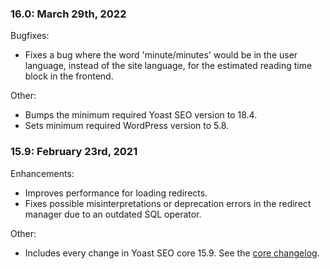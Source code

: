 ### 16.0: March 29th, 2022
Bugfixes:

* Fixes a bug where the word 'minute/minutes' would be in the user language, instead of the site language, for the estimated reading time block in the frontend.

Other:

* Bumps the minimum required Yoast SEO version to 18.4.
* Sets minimum required WordPress version to 5.8. 


### 15.9: February 23rd, 2021
Enhancements:
* Improves performance for loading redirects.
* Fixes possible misinterpretations or deprecation errors in the redirect manager due to an outdated SQL operator.

Other:
* Includes every change in Yoast SEO core 15.9. See the [core changelog](https://wordpress.org/plugins/wordpress-seo/#developers).

